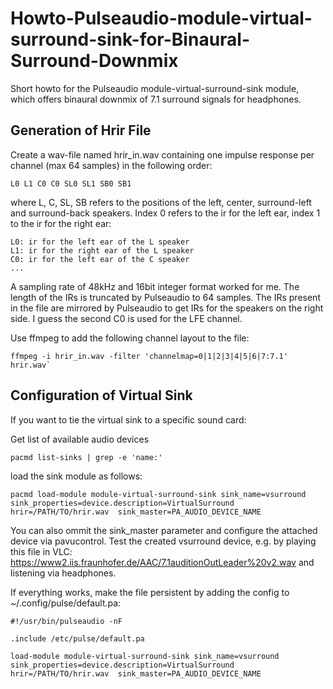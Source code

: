 # Howto-Pulseaudio-module-virtual-surround-sink-for-Binaural-Surround-Downmix
Short howto for the Pulseaudio module-virtual-surround-sink module, which offers binaural downmix of 7.1 surround signals for headphones.

## Generation of Hrir File
Create a wav-file named hrir_in.wav containing one impulse response per channel (max 64 samples) in the following order:
```
L0 L1 C0 C0 SL0 SL1 SB0 SB1
```
where L, C, SL, SB refers to the positions of the left, center, surround-left and surround-back speakers. 
Index 0 refers to the ir for the left ear, index 1 to the ir for the right ear:
```
L0: ir for the left ear of the L speaker
L1: ir for the right ear of the L speaker
C0: ir for the left ear of the C speaker
...
```
A sampling rate of 48kHz and 16bit integer format worked for me. The length of the IRs is truncated by Pulseaudio to 64 samples. The IRs present in the file are mirrored by Pulseaudio to get IRs for the speakers on the right side. I guess the second C0 is used for the LFE channel.

Use ffmpeg to add the following channel layout to the file:
```
ffmpeg -i hrir_in.wav -filter 'channelmap=0|1|2|3|4|5|6|7:7.1' hrir.wav`
```

## Configuration of Virtual Sink

If you want to tie the virtual sink to a specific sound card:

Get list of available audio devices
```
pacmd list-sinks | grep -e 'name:'
 ```
load the sink module as follows:
```
pacmd load-module module-virtual-surround-sink sink_name=vsurround sink_properties=device.description=VirtualSurround hrir=/PATH/TO/hrir.wav  sink_master=PA_AUDIO_DEVICE_NAME
```
You can also ommit the sink_master parameter and configure the attached device via pavucontrol. Test the created vsurround device, e.g. by playing this file in VLC: https://www2.iis.fraunhofer.de/AAC/7.1auditionOutLeader%20v2.wav and listening via headphones.

If everything works, make the file persistent by adding the config to ~/.config/pulse/default.pa:
```
#!/usr/bin/pulseaudio -nF

.include /etc/pulse/default.pa

load-module module-virtual-surround-sink sink_name=vsurround sink_properties=device.description=VirtualSurround hrir=/PATH/TO/hrir.wav  sink_master=PA_AUDIO_DEVICE_NAME
```
